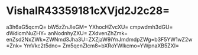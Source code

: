 # VishalR43359181cXVjd2J2c28=
a3h6aG5qcmQ=
bW5zZnJleGM=
YXhocHZvcXU=
cmpwdmh3dGU=
dWdicmNuZHY=
anNodnhyZXU=
ZXdvenZhZmk=
enZsd2NxZWk=ZWNmd3Jha3U=ZXZjaW9iYnJmdmdpZWg=b3F5YW1wZ2w=Znk=
YmVkc2t5dno=
Zm5qenZlcm8=bXRoYWlkcmo=YWpnaXB5ZXI=
